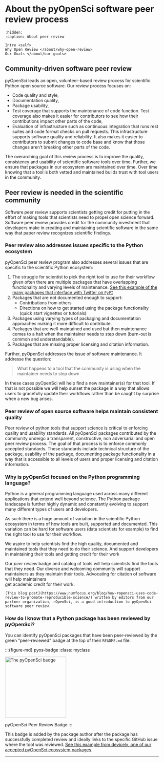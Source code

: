 # About the pyOpenSci software peer review process


```{toctree}
:hidden:
:caption: About peer review

Intro <self>
Why Open Review </about/why-open-review>
Our Goals </about/our-goals>
```

## Community-driven software peer review

pyOpenSci leads an open, volunteer-based review process for scientific Python 
open source software. Our review process focuses on:

* Code quality and style,
* Documentation quality,
* Package usability, 
* Test coverage that supports the maintenance of code function. Test coverage also makes it easier for contributors to see how their contributions impact other parts of the code,
* Evaluation of infrastructure such as continuous integration that runs rest suites and code format checks on pull requests. This infrastructure supports software quality and reliability. It also makes it easier to contributors to submit changes to code base and know that those changes aren't breaking other parts of the code. 

The overarching goal of this review process is to improve the quality, 
consistency and usability of scientific software tools over time. Further, we 
ensure that packages in our ecosystem are maintained over time. Over time 
knowing that a tool is both vetted and maintained builds trust with tool users in the community. 

## Peer review is needed in the scientific community 

Software peer review supports scientists getting credit for putting in the 
effort of making tools that scientists need to propel open science forward. 
Software peer review provides credit for the community investment that 
developers make in creating and maintaining scientific software in the same way 
that paper review recognizes scientific findings.   

### Peer review also addresses issues specific to the Python ecosystem 

pyOpenSci peer review program also addresses several issues 
that are specific to the scientific Python ecosystem:

1. The struggle for scientist to pick the right tool to use for their workflow given often there are multiple packages that have overlapping functionality and varying levels of maintenance. [See this example of the many packages that interface with Twitter on `PyPI`](https://pypi.org/search/?q=twitter) 
1. Packages that are not documented enough to support:
   * Contributions from others
   * Directions on how to get started using the package functionality (quick start vignettes or tutorials)  
1. Packages using varying types of packaging and documentation approaches making it more difficult to contribute.
1. Packages that are well-maintained and used but then maintenance comes to a halt when the maintainer needs to step down (burn-out is common and understandable).
1. Packages that are missing proper licensing and citation information.


Further, pyOpenSci addresses the issue of software maintenance. 
It addresse the question:

> What happens to a tool that the community is using when the maintainer needs to step down 

In these cases pyOpenSci will help find a new maintainer(s) for that tool. If 
that is not possible we will help sunset the package in a way that allows 
users to gracefully update their workflows rather than be caught by 
surprise when a new bug arises. 


### Peer review of open source software helps maintain consistent quality

Peer review of python tools that support science is critical to enforcing 
quality and usability standards. All pyOpenSci packages contributed by the 
community undergo a transparent, constructive, non adversarial and open peer 
review process. The goal of that process is to enforce commonly accepted standards.
These standards include technical structure of the package, usability of the 
package, documenting package functionality in a way that is accessible 
to all levels of users and proper licensing and citation information.

### Why is pyOpenSci focused on the Python programming language? 

Python is a general programming language used across many different applications 
that extend well beyond science. The Python package landscape is further 
highly dynamic and constantly evolving to support many different types of 
users and developers. 

As such there is a huge amount of variation 
in the scientific Python ecosystem in terms of how tools are built, supported 
and documented. This variation can be hard for software users (data scientists for example) to find the right tool to use for their workflow. 

We aspire to help scientists find the high quality, documented and 
maintained tools that they need to do their science. And support 
developers in maintaining their tools and getting credit for their work

Our *peer review* badge 
and catalog of tools will help scientists find the tools that they need. Our 
diverse and welcoming community will support maintainers as they maintain their tools. Advocating for citation of software will help maintainers  
get academic credit for their work. 

```{note}
[This blog post](https://www.numfocus.org/blog/how-ropensci-uses-code-review-to-promote-reproducible-science/) written by editors from our partner organization, rOpenSci, is a good introduction to pyOpenSci software peer review.
```

### How do I know that a Python package has been reviewed by pyOpenSci?

You can identify pyOpenSci packages that have been peer-reviewed by the green 
"peer-reviewed" badge at the top of their `README.md` file. 

:::{figure-md} pyos-badge
:class: myclass

<img src="https://tinyurl.com/y22nb8up" alt="The pyOpenSci badge" class="bg-primary mb-1" width="200px">

pyOpenSci Peer Review Badge
:::

This badge is added by the package author after the package
has successfully completed review and ideally links to the specific GitHub issue
where the tool was reviewed. [See this example from devicely, one of our accepted pyOpenSci ecosystem packages](https://github.com/hpi-dhc/devicely).



********

